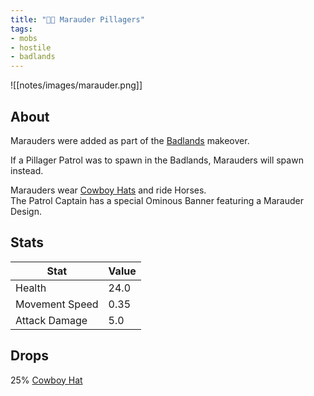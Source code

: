 ```yaml
---
title: "🏇🏾 Marauder Pillagers"
tags:
- mobs
- hostile
- badlands
---
```


![[notes/images/marauder.png]]
## About

Marauders were added as part of the [Badlands](notes/makeover/badlands) makeover.   

If a Pillager Patrol was to spawn in the Badlands, Marauders will spawn instead.

Marauders wear [Cowboy Hats](notes/item/cowboy_hat) and ride Horses.  
The Patrol Captain has a special Ominous Banner featuring a Marauder Design.

## Stats
| Stat | Value |
| ---- | ------ |
| Health | 24.0 |
| Movement Speed | 0.35 | 
| Attack Damage | 5.0 |

## Drops
25% [Cowboy Hat](notes/item/cowboy_hat)